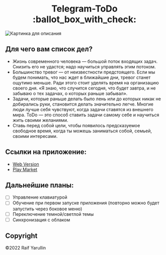 <h1 align="center">Telegram-ToDo :ballot_box_with_check:</h1>

![Картинка для описания](https://user-images.githubusercontent.com/80786334/198723703-58fe25c9-c997-4ca5-be30-59cd6adb4285.png)

## Для чего вам список дел?
* Жизнь современного человека — большой поток входящих задач. Снизить его не удастся; надо научиться управлять этим потоком.
* Большинство тревог — от неизвестности предстоящего. Если мы будем понимать, что нас ждет в ближайшие дни, тревог станет ощутимо меньше. Ради этого стоит уделять время на организацию своего дня. «Я знаю, что случится сегодня, что будет завтра, и не забываю о тех задачах, о которых раньше забывал».
* Задачи, которые раньше делать было лень или до которых никак не добирались руки, становится делать значительно легче. Многие люди лучше себя чувствуют, когда задачи ставятся из внешнего мира. ToDo — это способ ставить задачи самому себе и научиться жить своими желаниями.
* Ставь перед собой цели, чтобы появилось предсказуемое свободное время, когда ты можешь заниматься собой, семьей, своими интересами.

## Ссылки на приложение:
* <a href="https://raifbrah.github.io/Telegram-ToDo/">Web Version</a> <br>
* <a href="https://play.google.com/store/apps/details?id=com.raifbrah.telegramtodo">Play Market</a>

## Дальнейшие планы:
- [ ] Управление клавиатурой
- [ ] Обучение при первом запуске приложения (повторно можно будет запустить через боковое меню)
- [ ] Переключение темной/светлой темы
- [ ] Синхронизация с облаком

## Copyright
©2022 Raif Yarullin
